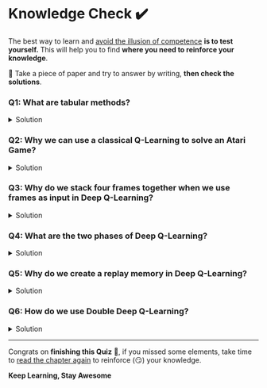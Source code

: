 # Knowledge Check ✔️

The best way to learn and [avoid the illusion of competence](https://fr.coursera.org/lecture/learning-how-to-learn/illusions-of-competence-BuFzf) **is to test yourself.** This will help you to find **where you need to reinforce your knowledge**. 

📝 Take a piece of paper and try to answer by writing, **then check the solutions**.

### Q1: What are tabular methods?

<details>
<summary>Solution</summary>
  
*Tabular methods* are a type of problems in which the state and actions spaces are small enough to approximate value functions to be **represented as arrays and tables**. For instance, **Q-Learning is a tabular method** since we use a table to represent the state,action value pairs.
  
📖 If you don't remember, check 👉 https://huggingface.co/blog/deep-rl-dqn#from-q-learning-to-deep-q-learning
  
</details>


### Q2: Why we can use a classical Q-Learning to solve an Atari Game?
<details>
<summary>Solution</summary>
  
Atari environments have an observation space with a shape of (210, 160, 3), containing values ranging from 0 to 255, so that gives us 256^(210x160x3) = 256^100800 (**for comparison, we have approximately 10^80 atoms in the observable universe**).
  
Therefore, the state space is gigantic; hence creating and updating a Q-table for that environment **would not be efficient**. In this case, the best idea is to approximate the Q-values instead of a Q-table using a parametrized Q-function $Q_{\theta}(s,a)$.

📖 If you don't remember, check 👉 https://huggingface.co/blog/deep-rl-dqn#from-q-learning-to-deep-q-learning
</details>

### Q3: Why do we stack four frames together when we use frames as input in Deep Q-Learning?

<details>
<summary>Solution</summary>
  
We stack frames together because it helps us **handle the problem of temporal limitation**. Since one frame is not enough to capture temporal information.
For instance, in pong, our agent **will be unable to know the ball direction if it gets only one frame**.
  
<img src="https://huggingface.co/blog/assets/78_deep_rl_dqn/temporal-limitation.jpg" alt="Temporal limitation"/>
<img src="https://huggingface.co/blog/assets/78_deep_rl_dqn/temporal-limitation-2.jpg" alt="Temporal limitation"/>

  
📖 If you don't remember, check 👉 https://huggingface.co/blog/deep-rl-dqn#preprocessing-the-input-and-temporal-limitation
</details>

### Q4: What are the two phases of Deep Q-Learning?

<details>
 <summary>Solution</summary>
  
The Deep Q-Learning training algorithm has two phases:
- *Sampling* : we perform actions and **store the observed experiences tuples in a replay memory**.
- *Training* : Select the small batch of tuple randomly and **learn from it using a gradient descent update step**.

📖 If you don't remember, check 👉 [https://huggingface.co/blog/deep-rl-dqn#preprocessing-the-input-and-temporal-limitation](https://huggingface.co/blog/deep-rl-dqn#the-deep-q-learning-algorithm)
</details>

### Q5: Why do we create a replay memory in Deep Q-Learning?

<details>
   <summary>Solution</summary>
  
**1. Make more efficient use of the experiences during the training**

Usually, in online reinforcement learning, we interact in the environment, get experiences (state, action, reward, and next state), learn from them (update the neural network) and discard them.
But with experience replay, **we create a replay buffer that saves experience samples that we can reuse during the training**.
  
**2. Avoid forgetting previous experiences and reduce the correlation between experiences**
  
  The problem we get if we give sequential samples of experiences to our neural network is that it **tends to forget the previous experiences as it overwrites new experiences**. For instance, if we are in the first level and then the second, which is different, our agent can forget how to behave and play in the first level.

📖 If you don't remember, check 👉 https://huggingface.co/blog/deep-rl-dqn#experience-replay-to-make-more-efficient-use-of-experiences
  
</details>

### Q6: How do we use Double Deep Q-Learning?


<details>
  <summary>Solution</summary>
  
  When we compute the Q target, we use two networks to decouple the action selection from the target Q value generation. We:
  
  - Use our *DQN network* to **select the best action to take for the next state** (the action with the highest Q value).
  
  - Use our *Target network* to calculate **the target Q value of taking that action at the next state**.
  
</details>

---

Congrats on **finishing this Quiz** 🥳, if you missed some elements, take time to [read the chapter again](https://huggingface.co/blog/deep-rl-q-part1) to reinforce (😏) your knowledge.

**Keep Learning, Stay Awesome**
